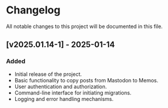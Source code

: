# Changelog

All notable changes to this project will be documented in this file.

## [v2025.01.14-1] - 2025-01-14
### Added
- Initial release of the project.
- Basic functionality to copy posts from Mastodon to Memos.
- User authentication and authorization.
- Command-line interface for initiating migrations.
- Logging and error handling mechanisms.